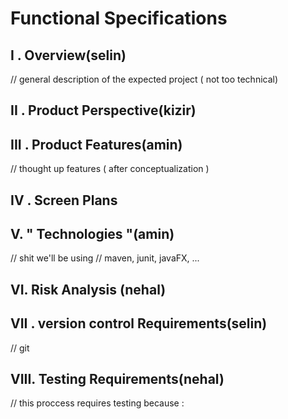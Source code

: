 # Functional Specifications

## I . Overview(selin)
// general description of the expected project ( not too technical)

## II . Product Perspective(kizir)

## III . Product Features(amin)
// thought up features ( after conceptualization )

## IV . Screen Plans

## V. " Technologies "(amin)
// shit we'll be using
// maven, junit, javaFX, ...

## VI. Risk Analysis (nehal)


## VII . version control Requirements(selin)
// git

## VIII. Testing Requirements(nehal)
// this proccess requires testing because :
